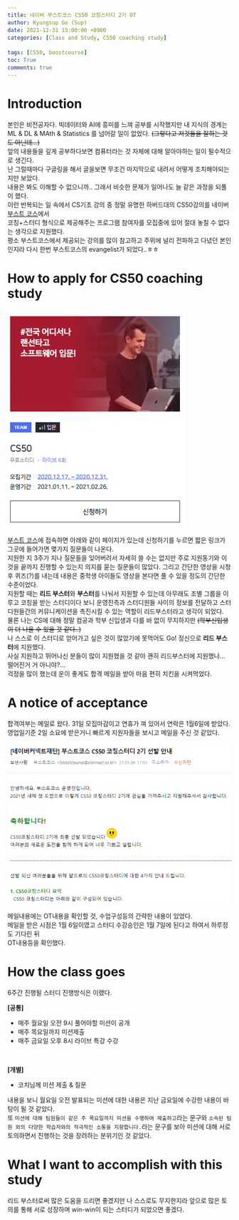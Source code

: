 ```yaml
---
title: 네이버 부스트코스 CS50 코칭스터디 2기 OT
author: Kyungsup Go (Sup)
date: 2021-12-31 15:00:00 +0900
categories: [Class and Study, CS50 coaching study]

tags: [CS50, boostcourse]
toc: True
comments: true
---
```



# Introduction 

본인은 비전공자다. 빅데이터와 AI에 흥미를 느껴 공부를 시작했지만 내 지식의 경계는 ML & DL & MAth & Statistics 를 넘어갈 일이 없었다. ~~(그렇다고 저것들을 잘하는 것도 아닌데...)~~ <br>
앞의 내용들을 깊게 공부하다보면 컴퓨터라는 것 자체에 대해 알아야하는 일이 필수적으로 생긴다.<br>난 그럴때마다 구글링을 해서 글을보면 무조건 마지막으로 내려서 어떻게 조치해야되는지만 보았다.<br>내용은 봐도 이해할 수 없으니까.. 그래서 비슷한 문제가 일어나도 늘 같은 과정을 되풀이 했다. <br> 이런 반복되는 일 속에서 CS기초 강의 중 정말 유명한 하버드대의 CS50강의를 네이버 [부스트 코스](https://www.boostcourse.org/)에서<br>코칭+스터디 형식으로 제공해주는 프로그램 참여자를 모집중에 있어 절대 놓칠 수 없다는 생각으로 지원했다.<br>평소 부스트코스에서 제공되는 강의를 많이 참고하고 주위에 널리 전파하고 다녔던 본인인지라 다시 한번 부스트코스의 evangelist가 되었다..ㅎㅎ<br>


# How to apply for CS50 coaching study
![접수](/assets/img/class/cs50/ot/1.png)<br><br>
[부스트 코스](https://www.boostcourse.org/)에 접속하면 아래와 같이 페이지가 있는데 신청하기를 누르면 짧은 링크가 그곳에 들어가면 몇가지 질문들이 나온다.<br>
지원한 지 3주가 지나 질문들을 잊어버려서 자세히 쓸 수는 없지만 주로 지원동기와 이것을 끝까지 진행할 수 있는지 의지를 묻는 질문들이 많았다. 그리고 간단한 영상을 시청 후 퀴즈(?)를 내는데 내용은 중학생 아이들도 영상을 본다면 풀 수 있을 정도의 간단한 수준이었다.<br>
지원할 때는 **리드 부스터**와 **부스터**를 나눠서 지원할 수 있는데 아무래도 조별 그룹을 이루고 코칭을 받는 스터디이다 보니 운영진측과 스터디원들 사이의 정보를 전달하고 스터디원들간의 커뮤니케이션을 촉진시킬 수 있는 역할이 리드부스터라고 생각이 되었다. <br>물론 나는 CS에 대해 정말 컴공과 학부 신입생과 다를 바 없이 무지하지만 ~~(학부신입생이 더 나을 수 있을 것 같다..)~~ <br>나 스스로 이 스터디로 얻어가고 싶은 것이 많았기에 못먹어도 Go! 정신으로 **리드 부스터**에 지원했다.<br>사실 지원하고 뛰어나신 분들이 많이 지원했을 것 같아 괜히 리드부스터에 지원했나... 떨어진거 거 아니야?...<br>걱정을 많이 했는데 운이 좋게도 합격 메일을 받아 마음 편히 <kbd>치킨</kbd>을 시켜먹었다. 
<br>

# A notice of acceptance

합격여부는 메일로 왔다. 31일 모집마감이고 연휴가 껴 있어서 연락은 1월6일에 받았다.<br>
영업일기준 2일 소요에 받은거니 빠르게 지원자들을 보시고 메일을 주신 것 같았다.

![acceptance-mail](/assets/img/class/cs50/ot/2.png)
  
메일내용에는 OT내용을 확인할 것, 수업구성등의 간략한 내용이 있었다.<br>메일을 받은 시점은 1월 6일이였고 스터디 수강승인은 1월 7일에 된다고 하여서 하루정도 기다린 뒤 <br>OT내용등을 확인했다.

# How the class goes

6주간 진행될 스터디 진행방식은 이랬다. 

**[공통]**
- 매주 월요일 오전 9시 풀어야할 미션이 공개
- 매주 목요일까지 미션제출
- 매주 금요일 오후 8시 라이브 특강 수강
<br>

**[개별]**
- 코치님께 미션 제출 & 질문

내용을 보니 월요일 오전 발표되는 미션에 대한 내용은 지난 금요일에 수강한 내용이 바탕이 될 것 같았다.<br>또 `미션에 대해 팀원들이 같은 주 목요일까지 미션을 수행하여 제출하고`라는 문구와 `소속된 팀원 외의 다양한 학습자와의 적극적인 소통을 지향합니다.`라는 문구를 보아 미션에 대해 서로 토의하면서 진행하는 것을 장려하는 분위기인 것 같았다.
<br>

# What I want to accomplish with this study

리드 부스터로써 많은 도움을 드리면 좋겠지만 나 스스로도 무지한지라 앞으로 많은 토의를 통해 서로 성장하며 win-win이 되는 스터디가 되었으면 좋겠다.